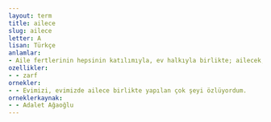 ```yaml
---
layout: term
title: ailece
slug: ailece
letter: A
lisan: Türkçe
anlamlar:
- Aile fertlerinin hepsinin katılımıyla, ev halkıyla birlikte; ailecek, aile boyu, maaile
ozellikler:
- - zarf
ornekler:
- - Evimizi, evimizde ailece birlikte yapılan çok şeyi özlüyordum.
orneklerkaynak:
- - Adalet Ağaoğlu
---
```

